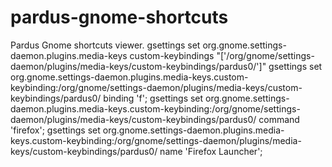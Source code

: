 # pardus-gnome-shortcuts

Pardus Gnome shortcuts viewer.
gsettings set org.gnome.settings-daemon.plugins.media-keys custom-keybindings "['/org/gnome/settings-daemon/plugins/media-keys/custom-keybindings/pardus0/']"
gsettings set org.gnome.settings-daemon.plugins.media-keys.custom-keybinding:/org/gnome/settings-daemon/plugins/media-keys/custom-keybindings/pardus0/ binding '<Primary><Alt>f';
gsettings set org.gnome.settings-daemon.plugins.media-keys.custom-keybinding:/org/gnome/settings-daemon/plugins/media-keys/custom-keybindings/pardus0/ command 'firefox';
gsettings set org.gnome.settings-daemon.plugins.media-keys.custom-keybinding:/org/gnome/settings-daemon/plugins/media-keys/custom-keybindings/pardus0/ name 'Firefox Launcher';

